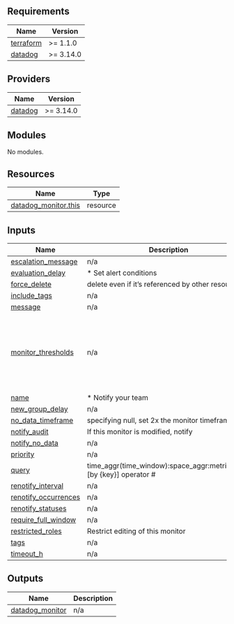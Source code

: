 

<!-- BEGIN_TF_DOCS -->
## Requirements

| Name | Version |
|------|---------|
| <a name="requirement_terraform"></a> [terraform](#requirement\_terraform) | >= 1.1.0 |
| <a name="requirement_datadog"></a> [datadog](#requirement\_datadog) | >= 3.14.0 |

## Providers

| Name | Version |
|------|---------|
| <a name="provider_datadog"></a> [datadog](#provider\_datadog) | >= 3.14.0 |

## Modules

No modules.

## Resources

| Name | Type |
|------|------|
| [datadog_monitor.this](https://registry.terraform.io/providers/Datadog/datadog/latest/docs/resources/monitor) | resource |

## Inputs

| Name | Description | Type | Default | Required |
|------|-------------|------|---------|:--------:|
| <a name="input_escalation_message"></a> [escalation\_message](#input\_escalation\_message) | n/a | `string` | `null` | no |
| <a name="input_evaluation_delay"></a> [evaluation\_delay](#input\_evaluation\_delay) | * Set alert conditions | `number` | `60` | no |
| <a name="input_force_delete"></a> [force\_delete](#input\_force\_delete) | delete even if it’s referenced by other resources | `bool` | `false` | no |
| <a name="input_include_tags"></a> [include\_tags](#input\_include\_tags) | n/a | `string` | `false` | no |
| <a name="input_message"></a> [message](#input\_message) | n/a | `string` | n/a | yes |
| <a name="input_monitor_thresholds"></a> [monitor\_thresholds](#input\_monitor\_thresholds) | n/a | <pre>object({<br>    critical_recovery = optional(string)<br>    ok                = optional(string)<br>    unknown           = optional(string)<br>    warning           = optional(string)<br>    warning_recovery  = optional(string)<br>  })</pre> | `null` | no |
| <a name="input_name"></a> [name](#input\_name) | * Notify your team | `string` | n/a | yes |
| <a name="input_new_group_delay"></a> [new\_group\_delay](#input\_new\_group\_delay) | n/a | `number` | `null` | no |
| <a name="input_no_data_timeframe"></a> [no\_data\_timeframe](#input\_no\_data\_timeframe) | specifying null, set 2x the monitor timeframe | `number` | `null` | no |
| <a name="input_notify_audit"></a> [notify\_audit](#input\_notify\_audit) | If this monitor is modified, notify | `bool` | `false` | no |
| <a name="input_notify_no_data"></a> [notify\_no\_data](#input\_notify\_no\_data) | n/a | `bool` | `true` | no |
| <a name="input_priority"></a> [priority](#input\_priority) | n/a | `number` | n/a | yes |
| <a name="input_query"></a> [query](#input\_query) | time\_aggr(time\_window):space\_aggr:metric{tags} [by {key}] operator # | `string` | n/a | yes |
| <a name="input_renotify_interval"></a> [renotify\_interval](#input\_renotify\_interval) | n/a | `number` | `null` | no |
| <a name="input_renotify_occurrences"></a> [renotify\_occurrences](#input\_renotify\_occurrences) | n/a | `number` | `null` | no |
| <a name="input_renotify_statuses"></a> [renotify\_statuses](#input\_renotify\_statuses) | n/a | `set(string)` | `[]` | no |
| <a name="input_require_full_window"></a> [require\_full\_window](#input\_require\_full\_window) | n/a | `bool` | `false` | no |
| <a name="input_restricted_roles"></a> [restricted\_roles](#input\_restricted\_roles) | Restrict editing of this monitor | `set(string)` | `[]` | no |
| <a name="input_tags"></a> [tags](#input\_tags) | n/a | `set(string)` | n/a | yes |
| <a name="input_timeout_h"></a> [timeout\_h](#input\_timeout\_h) | n/a | `number` | `null` | no |

## Outputs

| Name | Description |
|------|-------------|
| <a name="output_datadog_monitor"></a> [datadog\_monitor](#output\_datadog\_monitor) | n/a |
<!-- END_TF_DOCS -->
